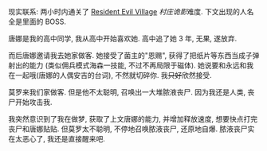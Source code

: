 现实联系: 两小时内通关了 [Resident Evil Village](https://store.steampowered.com/app/1196590/Resident_Evil_Village/) *村庄诡影*难度. 下文出现的人名全是里面的 BOSS.

唐娜是我的高中同学, 我从高中开始喜欢她. 高中追了她 3 年, 无果, 遂放弃.

而后唐娜邀请我去她家做客. 她接受了菌主的"恩赐", 获得了把纸片等东西当成子弹射出的能力 (类似佣兵模式海森一技能, 不过不再局限于磁体). 她说要和永远和我在一起哦(唐娜的人偶安吉的台词), 不然就切碎你. 我~~只好~~欣然接受.

莫罗来我们家做客. 但是他不太聪明, 召唤出一大堆脓液丧尸. 因为我还是人类, 丧尸开始攻击我.

我突然意识到了我在做梦, 获取了上文唐娜的能力, 并增加释放速度, 想要快点打完丧尸和唐娜贴贴. 但莫罗太不聪明, 不停地召唤脓液丧尸, 还原地自爆. 脓液丧尸实在太恶心了, 我还是直接醒来吧.
